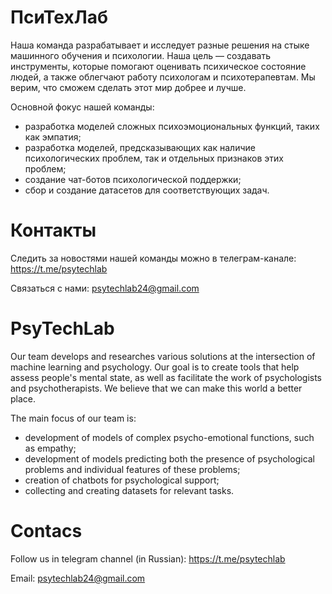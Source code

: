 # ПсиТехЛаб

Наша команда разрабатывает и исследует разные решения на стыке машинного обучения и психологии. Наша цель — создавать инструменты, которые помогают оценивать психическое состояние людей, а также облегчают работу психологам и психотерапевтам. Мы верим, что сможем сделать этот мир добрее и лучше.

Основной фокус нашей команды:
* разработка моделей сложных психоэмоциональных функций, таких как эмпатия;
* разработка моделей, предсказывающих как наличие психологических проблем, так и отдельных признаков этих проблем;
* создание чат-ботов психологической поддержки;
* сбор и создание датасетов для соответствующих задач.

# Контакты
Следить за новостями нашей команды можно в телеграм-канале: https://t.me/psytechlab

Связаться с нами: psytechlab24@gmail.com

# PsyTechLab

Our team develops and researches various solutions at the intersection of machine learning and psychology. Our goal is to create tools that help assess people's mental state, as well as facilitate the work of psychologists and psychotherapists. We believe that we can make this world a better place.

The main focus of our team is:
* development of models of complex psycho-emotional functions, such as empathy;
* development of models predicting both the presence of psychological problems and individual features of these problems;
* creation of chatbots for psychological support;
* сollecting and creating datasets for relevant tasks.

# Contacs

Follow us in telegram channel (in Russian): https://t.me/psytechlab

Email: psytechlab24@gmail.com
